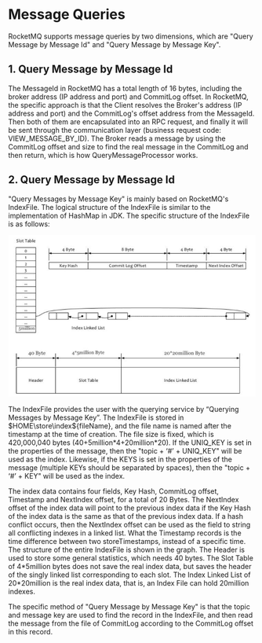 # Message Queries

RocketMQ supports message queries by two dimensions, which are "Query Message by Message Id" and "Query Message by Message Key".

## 1. Query Message by Message Id
The MessageId in RocketMQ has a total length of 16 bytes, including the broker address (IP address and port) and CommitLog offset. In RocketMQ, the specific approach is that the Client resolves the Broker's address (IP address and port) and the CommitLog's offset address from the MessageId. Then both of them are encapsulated into an RPC request, and finally it will be sent through the communication layer (business request code: VIEW_MESSAGE_BY_ID). The Broker reads a message by using the CommitLog offset and size to find the real message in the CommitLog and then return, which is how QueryMessageProcessor works.

## 2. Query Message by Message Id
"Query Messages by Message Key" is mainly based on RocketMQ's IndexFile. The logical structure of the IndexFile is similar to the implementation of HashMap in JDK. The specific structure of the IndexFile is as follows:

![](images/rocketmq_design_message_query.png)

The IndexFile provides the user with the querying service by “Querying Messages by Message Key”. The IndexFile is stored in $HOME\store\index${fileName}, and the file name is named after the timestamp at the time of creation. The file size is fixed, which is 420,000,040 bytes (40+5million\*4+20million\*20). If the UNIQ_KEY is set in the properties of the message, then the "topic + ‘#’ + UNIQ_KEY" will be used as the index. Likewise, if the KEYS is set in the properties of the message (multiple KEYs should be separated by spaces), then the "topic + ‘#’ + KEY" will be used as the index.

The index data contains four fields, Key Hash, CommitLog offset, Timestamp and NextIndex offset, for a total of 20 Bytes. The NextIndex offset of the index data will point to the previous index data if the Key Hash of the index data is the same as that of the previous index data. If a hash conflict occurs, then the NextIndex offset can be used as the field to string all conflicting indexes in a linked list. What the Timestamp records is the time difference between two storeTimestamps, instead of a specific time. The structure of the entire IndexFile is shown in the graph. The Header is used to store some general statistics, which needs 40 bytes. The Slot Table of 4\*5million bytes does not save the real index data, but saves the header of the singly linked list corresponding to each slot. The Index Linked List of 20\*20million is the real index data, that is, an Index File can hold 20million indexes.

The specific method of "Query Message by Message Key" is that the topic and message key are used to find the record in the IndexFile, and then read the message from the file of CommitLog according to the CommitLog offset in this record.